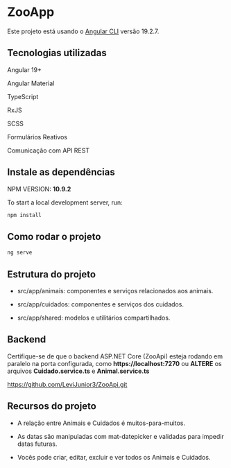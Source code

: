 # ZooApp

Este projeto está usando o [Angular CLI](https://github.com/angular/angular-cli) versão 19.2.7.

## Tecnologias utilizadas
Angular 19+

Angular Material

TypeScript

RxJS

SCSS

Formulários Reativos

Comunicação com API REST

## Instale as dependências 

NPM VERSION: **10.9.2**

To start a local development server, run:

```bash
npm install
```

## Como rodar o projeto

```bash
ng serve
```

## Estrutura do projeto

- src/app/animais: componentes e serviços relacionados aos animais.

- src/app/cuidados: componentes e serviços dos cuidados.

- src/app/shared: modelos e utilitários compartilhados.

## Backend

Certifique-se de que o backend ASP.NET Core (ZooApi) esteja rodando em paralelo na porta configurada, como **https://localhost:7270** ou **ALTERE** os arquivos **Cuidado.service.ts** e **Animal.service.ts**

https://github.com/LeviJunior3/ZooApi.git

## Recursos do projeto

- A relação entre Animais e Cuidados é muitos-para-muitos.

- As datas são manipuladas com mat-datepicker e validadas para impedir datas futuras.

- Vocês pode criar, editar, excluir e ver todos os Animais e Cuidados.

